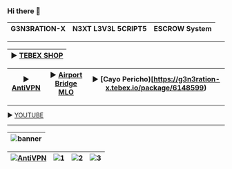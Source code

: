 ### Hi there 👋
| G3N3RATION-X | N3XT L3V3L 5CRIPT5 | ESCROW System |
|---|---|---|

---

| ► [TEBEX SHOP](https://g3n3ration-x.tebex.io) | 
|---|

| ► [AntiVPN](https://g3n3ration-x.tebex.io/package/6171319) | ► [Airport Bridge MLO](https://g3n3ration-x.tebex.io/package/6148380) | ► [Cayo Pericho)[https://g3n3ration-x.tebex.io/package/6148599) |
|---|---|---|

---

► [YOUTUBE](https://youtu.be/8V62yLUv1io)

---

| ![banner](https://github.com/bylickilabs/bylickilabs/assets/109308073/fd0a4494-54a5-4f5d-8ae8-83194a7400d0) |
|---|

| [![AntiVPN](https://dunb17ur4ymx4.cloudfront.net/packages/images/b161ef75faf6056a6fcb3d3b51c42e4539564dba.png)](https://g3n3ration-x.tebex.io/package/6171319) | ![1](https://github.com/bylickilabs/bylickilabs/assets/109308073/aac95df9-d611-4b18-9a0d-f95e96042360) | ![2](https://github.com/bylickilabs/bylickilabs/assets/109308073/40531d03-5317-4ad1-a9a9-6eaf74c02ea5) | ![3](https://github.com/bylickilabs/bylickilabs/assets/109308073/f60afd40-212f-469c-9972-dec638ea40de) |
|---|---|---|---|

<!--
**bylickilabs/bylickilabs** is a ✨ _special_ ✨ repository because its `README.md` (this file) appears on your GitHub profile.
-->
